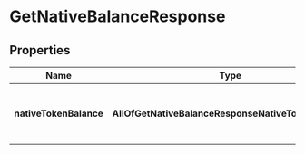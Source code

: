 # GetNativeBalanceResponse

## Properties
Name | Type | Description | Notes
------------ | ------------- | ------------- | -------------
**nativeTokenBalance** | **AllOfGetNativeBalanceResponseNativeTokenBalance** | The native token balance for the address. | 

